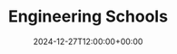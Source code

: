 ---
weight: 700
title: "Engineering Schools"
description: "Your Global Directory of Business Schools"
icon: engineering
date: 2024-12-27T12:00:00+00:00
---
